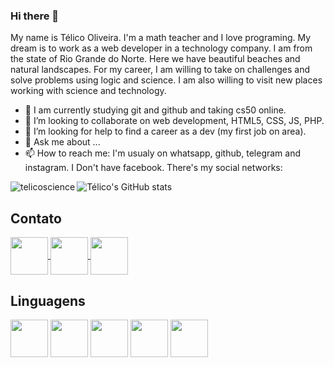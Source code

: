 ### Hi there 👋

<!--
**telicoscience/telicoscience** is a ✨ _special_ ✨ repository because its `README.md` (this file) appears on your GitHub profile.

Here are some ideas to get you started:-->
My name is Télico Oliveira. I'm a math teacher and I love programing. My dream is to work as a web developer in a technology company. I am from the state of Rio Grande do Norte. Here we have beautiful beaches and natural landscapes. For my career, I am willing to take on challenges and solve problems using logic and science. I am also willing to visit new places working with science and technology.

- 🌱 I am currently studying git and github and taking cs50 online.
- 👯 I’m looking to collaborate on web development, HTML5, CSS, JS, PHP. 
- 🤔 I’m looking for help to find a career as a dev (my first job on area). 
- 💬 Ask me about ...
- 📫 How to reach me: I'm usualy on whatsapp, github, telegram and instagram. I Don't have facebook. There's my social networks: 



<p><img align="left" src="https://github-readme-stats.vercel.app/api/top-langs?username=telicoscience&show_icons=true&locale=en&layout=compact&theme=dark" alt="telicoscience" /></p>

![Télico's GitHub stats](https://github-readme-stats.vercel.app/api?username=telicoscience&theme=dark&show_icons=true)

## Contato 
<a href = "https://www.linkedin.com/in/telicoscience/">
<img src="https://cdn.jsdelivr.net/gh/devicons/devicon/icons/linkedin/linkedin-original.svg" align="center" heigth="50" width="60"/>
</a>

<a href = "https://api.whatsapp.com/send?phone=5584991319990 ">
<img src="https://logodownload.org/wp-content/uploads/2015/04/whatsapp-logo-1.png" align="center" heigth="50" width="60"/>
</a>

<a href = "https://www.instagram.com/telico.oliveira/">
<img src="https://logodownload.org/wp-content/uploads/2017/04/instagram-logo.png" align="center" heigth="50" width="60"/>
</a>


## Linguagens 
<div>
<img src="https://cdn.jsdelivr.net/gh/devicons/devicon/icons/html5/html5-original-wordmark.svg" align="center" heigth="50" width="60"/>
  <img src="https://cdn.jsdelivr.net/gh/devicons/devicon/icons/css3/css3-original-wordmark.svg" align="center" heigth="50" width="60"/>
  <img src="https://cdn.jsdelivr.net/gh/devicons/devicon/icons/javascript/javascript-original.svg" align="center" heigth="50" width="60"/>
  <img src="https://cdn.jsdelivr.net/gh/devicons/devicon/icons/php/php-original.svg" align="center" heigth="50" width="60"/>
  <img src="https://cdn.jsdelivr.net/gh/devicons/devicon/icons/python/python-original.svg" align="center" heigth="50" width="60"/>





</div>
